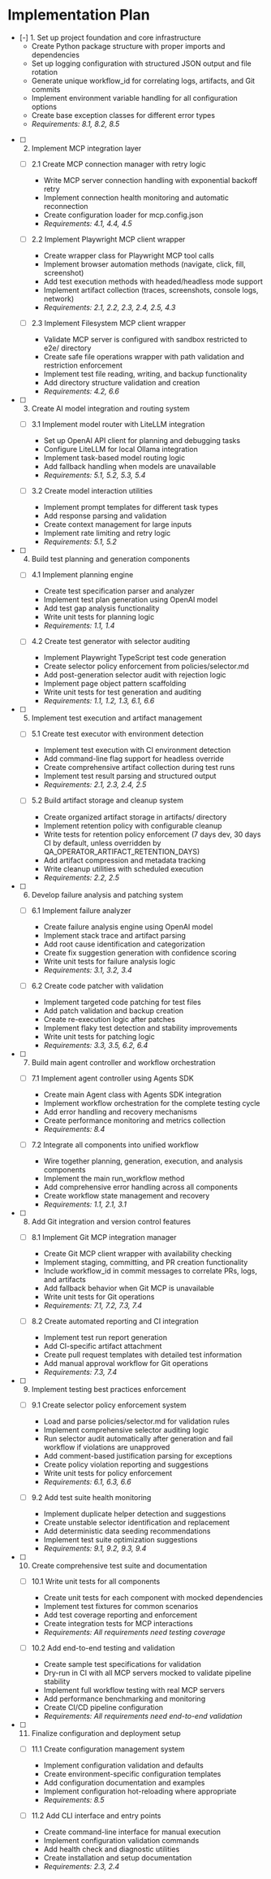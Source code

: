 # Implementation Plan

- [-] 1. Set up project foundation and core infrastructure
  - Create Python package structure with proper imports and dependencies
  - Set up logging configuration with structured JSON output and file rotation
  - Generate unique workflow_id for correlating logs, artifacts, and Git commits
  - Implement environment variable handling for all configuration options
  - Create base exception classes for different error types
  - _Requirements: 8.1, 8.2, 8.5_

- [ ] 2. Implement MCP integration layer
  - [ ] 2.1 Create MCP connection manager with retry logic
    - Write MCP server connection handling with exponential backoff retry
    - Implement connection health monitoring and automatic reconnection
    - Create configuration loader for mcp.config.json
    - _Requirements: 4.1, 4.4, 4.5_

  - [ ] 2.2 Implement Playwright MCP client wrapper
    - Create wrapper class for Playwright MCP tool calls
    - Implement browser automation methods (navigate, click, fill, screenshot)
    - Add test execution methods with headed/headless mode support
    - Implement artifact collection (traces, screenshots, console logs, network)
    - _Requirements: 2.1, 2.2, 2.3, 2.4, 2.5, 4.3_

  - [ ] 2.3 Implement Filesystem MCP client wrapper
    - Validate MCP server is configured with sandbox restricted to e2e/ directory
    - Create safe file operations wrapper with path validation and restriction enforcement
    - Implement test file reading, writing, and backup functionality
    - Add directory structure validation and creation
    - _Requirements: 4.2, 6.6_

- [ ] 3. Create AI model integration and routing system
  - [ ] 3.1 Implement model router with LiteLLM integration
    - Set up OpenAI API client for planning and debugging tasks
    - Configure LiteLLM for local Ollama integration
    - Implement task-based model routing logic
    - Add fallback handling when models are unavailable
    - _Requirements: 5.1, 5.2, 5.3, 5.4_

  - [ ] 3.2 Create model interaction utilities
    - Implement prompt templates for different task types
    - Add response parsing and validation
    - Create context management for large inputs
    - Implement rate limiting and retry logic
    - _Requirements: 5.1, 5.2_

- [ ] 4. Build test planning and generation components
  - [ ] 4.1 Implement planning engine
    - Create test specification parser and analyzer
    - Implement test plan generation using OpenAI model
    - Add test gap analysis functionality
    - Write unit tests for planning logic
    - _Requirements: 1.1, 1.4_

  - [ ] 4.2 Create test generator with selector auditing
    - Implement Playwright TypeScript test code generation
    - Create selector policy enforcement from policies/selector.md
    - Add post-generation selector audit with rejection logic
    - Implement page object pattern scaffolding
    - Write unit tests for test generation and auditing
    - _Requirements: 1.1, 1.2, 1.3, 6.1, 6.6_

- [ ] 5. Implement test execution and artifact management
  - [ ] 5.1 Create test executor with environment detection
    - Implement test execution with CI environment detection
    - Add command-line flag support for headless override
    - Create comprehensive artifact collection during test runs
    - Implement test result parsing and structured output
    - _Requirements: 2.1, 2.3, 2.4, 2.5_

  - [ ] 5.2 Build artifact storage and cleanup system
    - Create organized artifact storage in artifacts/ directory
    - Implement retention policy with configurable cleanup
    - Write tests for retention policy enforcement (7 days dev, 30 days CI by default, unless overridden by QA_OPERATOR_ARTIFACT_RETENTION_DAYS)
    - Add artifact compression and metadata tracking
    - Write cleanup utilities with scheduled execution
    - _Requirements: 2.2, 2.5_

- [ ] 6. Develop failure analysis and patching system
  - [ ] 6.1 Implement failure analyzer
    - Create failure analysis engine using OpenAI model
    - Implement stack trace and artifact parsing
    - Add root cause identification and categorization
    - Create fix suggestion generation with confidence scoring
    - Write unit tests for failure analysis logic
    - _Requirements: 3.1, 3.2, 3.4_

  - [ ] 6.2 Create code patcher with validation
    - Implement targeted code patching for test files
    - Add patch validation and backup creation
    - Create re-execution logic after patches
    - Implement flaky test detection and stability improvements
    - Write unit tests for patching logic
    - _Requirements: 3.3, 3.5, 6.2, 6.4_

- [ ] 7. Build main agent controller and workflow orchestration
  - [ ] 7.1 Implement agent controller using Agents SDK
    - Create main Agent class with Agents SDK integration
    - Implement workflow orchestration for the complete testing cycle
    - Add error handling and recovery mechanisms
    - Create performance monitoring and metrics collection
    - _Requirements: 8.4_

  - [ ] 7.2 Integrate all components into unified workflow
    - Wire together planning, generation, execution, and analysis components
    - Implement the main run_workflow method
    - Add comprehensive error handling across all components
    - Create workflow state management and recovery
    - _Requirements: 1.1, 2.1, 3.1_

- [ ] 8. Add Git integration and version control features
  - [ ] 8.1 Implement Git MCP integration manager
    - Create Git MCP client wrapper with availability checking
    - Implement staging, committing, and PR creation functionality
    - Include workflow_id in commit messages to correlate PRs, logs, and artifacts
    - Add fallback behavior when Git MCP is unavailable
    - Write unit tests for Git operations
    - _Requirements: 7.1, 7.2, 7.3, 7.4_

  - [ ] 8.2 Create automated reporting and CI integration
    - Implement test run report generation
    - Add CI-specific artifact attachment
    - Create pull request templates with detailed test information
    - Add manual approval workflow for Git operations
    - _Requirements: 7.3, 7.4_

- [ ] 9. Implement testing best practices enforcement
  - [ ] 9.1 Create selector policy enforcement system
    - Load and parse policies/selector.md for validation rules
    - Implement comprehensive selector auditing logic
    - Run selector audit automatically after generation and fail workflow if violations are unapproved
    - Add comment-based justification parsing for exceptions
    - Create policy violation reporting and suggestions
    - Write unit tests for policy enforcement
    - _Requirements: 6.1, 6.3, 6.6_

  - [ ] 9.2 Add test suite health monitoring
    - Implement duplicate helper detection and suggestions
    - Create unstable selector identification and replacement
    - Add deterministic data seeding recommendations
    - Implement test suite optimization suggestions
    - _Requirements: 9.1, 9.2, 9.3, 9.4_

- [ ] 10. Create comprehensive test suite and documentation
  - [ ] 10.1 Write unit tests for all components
    - Create unit tests for each component with mocked dependencies
    - Implement test fixtures for common scenarios
    - Add test coverage reporting and enforcement
    - Create integration tests for MCP interactions
    - _Requirements: All requirements need testing coverage_

  - [ ] 10.2 Add end-to-end testing and validation
    - Create sample test specifications for validation
    - Dry-run in CI with all MCP servers mocked to validate pipeline stability
    - Implement full workflow testing with real MCP servers
    - Add performance benchmarking and monitoring
    - Create CI/CD pipeline configuration
    - _Requirements: All requirements need end-to-end validation_

- [ ] 11. Finalize configuration and deployment setup
  - [ ] 11.1 Create configuration management system
    - Implement configuration validation and defaults
    - Create environment-specific configuration templates
    - Add configuration documentation and examples
    - Implement configuration hot-reloading where appropriate
    - _Requirements: 8.5_

  - [ ] 11.2 Add CLI interface and entry points
    - Create command-line interface for manual execution
    - Implement configuration validation commands
    - Add health check and diagnostic utilities
    - Create installation and setup documentation
    - _Requirements: 2.3, 2.4_